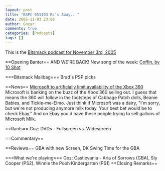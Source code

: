 ```yaml
---
layout: post
title: "BSPC-051103 Rc's Away..."
date: 2005-11-03 23:08
author: Gozar
comments: true
categories: [Podcasts]
tags: []
---
```

This is the <a href='/dl/BSPC-051103.mp3'>Bitsmack podcast for November 3rd, 2005</a>
<p>==Opening Banter==
AND WE'RE BACK!
New song of the week: <a href='http://music.podshow.com/music/listeners/artistdetails.php?BandHash=a7eb705c941446e91af776898d8eab8a'>Coffin, by 10 Shot</a>
</p><p>===Bitsmack Mailbag===
Brad's PSP picks
</p><p>==News==
<a href='http://arstechnica.com/news.ars/post/20051101-5510.html'>Microsoft to artificially limit availability of the Xbox 360</a>
Microsoft is banking on the buzz of the Xbox 360 selling out. I guess that means the 360 will follow in the footsteps of Cabbage Patch dolls, Beanie Babies, and Tickle-me-Elmo.  Just think if Microsoft was a dairy, "I'm sorry, but we're not producing anymore milk today. Your best bet would be to check Ebay." And on Ebay you'd have these people trying to sell gallons of Microsoft Milk.
</p><p>==Rants==
Goz: DVDs - Fullscreen vs. Widescreen
</p><p>==Commentary==
</p><p>==Reviews==
GBA with new Screen, DK Swing Time for the GBA
</p><p>===What we're playing===
Goz: Castlevania - Aria of Sorrows (GBA), Sly Cooper (PS2), Winnie the Pooh Kindergarten (PS1)
==Closing Remarks==</p>
